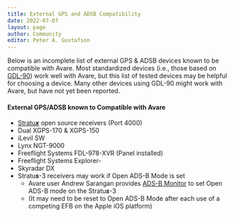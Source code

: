 ```yaml
---
title: External GPS and ADSB Compatibility
date: 2022-07-07
layout: page
author: Community
editor: Peter A. Gustafson
---
```


Below is an incomplete list of external GPS & ADSB devices known to be
compatible with Avare. Most standardized devices (i.e., those based on
[GDL-90](https://www.faa.gov/air_traffic/technology/adsb/Archival/media/GDL90_Public_ICD_RevA.PDF))
work well with Avare, but this list of tested devices may be helpful
for choosing a device.  Many other devices using GDL-90 might work
with Avare, but have not yet been reported.

#### External GPS/ADSB known to Compatible with Avare

-   [Stratu***x***](http://stratux.me/) open source receivers (Port
    4000)
-   Dual XGPS-170 & XGPS-150
-   iLevil SW
-   Lynx NGT-9000
-   Freeflight Systems FDL-978-XVR (Panel installed)
-   Freeflight Systems Explorer-
-   Skyradar DX
-   Stratu***s***-3 receivers may work if Open ADS-B Mode is set
    -   Avare user Andrew Sarangan provides [ADS-B
        Monitor](https://play.google.com/store/apps/details?id=org.sarangan.adsb)
        to set Open ADS-B mode on the Stratu***s***-3
	-   (It may need to be reset to Open ADS-B Mode after each use of
        a competing EFB on the Apple iOS platform)
